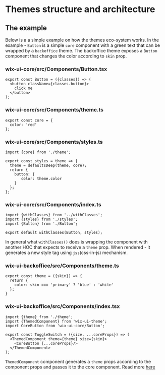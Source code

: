 # Themes structure and architecture

## The example
Below is a a simple example on how the themes eco-system works.
In the example - `Button` is a simple `core` component with a green text that can be wrapped by a `backoffice` theme.
The backoffice theme exposes a `Button` component that changes the color according to `skin` prop.

### wix-ui-core/src/Components/Button.tsx
```
export const Button = ({classes}) => (
  <button className={classes.button}>
    click me
  </button>
);
```

### wix-ui-core/src/Components/theme.ts
```
export const core = {
  color: 'red'
};
```

### wix-ui-core/src/Components/styles.ts
```
import {core} from './theme';

export const styles = theme => {
  theme = defaultsDeep(theme, core);
  return {
    button: {
       color: theme.color
    }
  };
};
```

### wix-ui-core/src/Components/index.ts
```
import {withClasses} from '../withClasses';
import {styles} from './styles';
import {Button} from './Button';

export default withClasses(Button, styles);
```

In general what `withClasses()` does is wrapping the component with another HOC that expects to receive a `theme` prop.
When rendered - it generates a new style tag using `jss`(css-in-js) mechanism.

### wix-ui-backoffice/src/Components/theme.ts
```
export const theme = ({skin}) => {
  return {
    color: skin === 'primary' ? 'blue' : 'white'
  };
}
```

### wix-ui-backoffice/src/Components/index.tsx
```
import {theme} from './theme';
import {ThemedComponent} from 'wix-ui-theme';
import CoreButton from 'wix-ui-core/Button';

export const ToggleSwitch = ({size, ...coreProps}) => (
  <ThemedComponent theme={theme} size={skin}>
    <CoreButton {...coreProps}/>
  </ThemedComponent>
);
```

`ThemedComponent` component generates a `theme` props according to the component props and passes it to the core component. Read more [here](../packages/wix-ui-theme/README.md)
